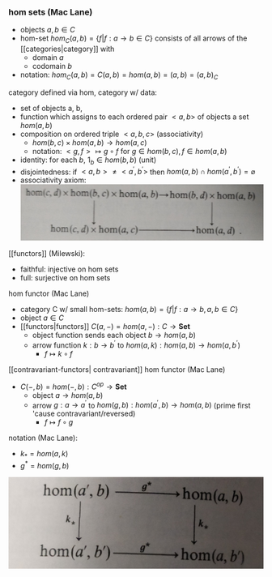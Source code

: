 ### hom sets (Mac Lane)
- objects $a, b \in C$
- hom-set $hom_C(a,b) = \{f|f:a\rightarrow b \in C\}$ consists of all arrows of the [[categories|category]] with 
  - domain $a$
  - codomain $b$
- notation: $hom_C(a,b) = C(a,b)=hom(a,b)=(a,b)=(a,b)_{C}$

category defined via hom, category w/ data:
- set of objects a, b,
- function which assigns to each ordered pair $<a,b>$ of objects a set $hom(a,b)$
- composition on ordered triple $<a,b,c>$ (associativity)
  - $hom(b,c) \times hom(a,b) \rightarrow hom(a,c)$
  - notation: $<g,f>\mapsto g\circ f$ for  $g\in hom(b,c), f\in hom(a,b)$
- identity: for each $b$, $1_b \in hom(b,b)$ (unit)
- disjointedness: if $<a,b> \neq <a^{\prime}, b^{\prime}>$ then $hom(a,b)\cap hom(a^{\prime}, b^{\prime})=\varnothing$
- associativity axiom: 
![](figures/hom.png)

[[functors]] (Milewski):
- faithful: injective on hom sets
- full: surjective on hom sets

hom functor (Mac Lane)
- category C w/ small hom-sets: $hom(a,b) = \{f|f:a\rightarrow b, a,b \in C \}$
- object $a \in C$
- [[functors|functors]] $C(a, -) = hom(a, -): C \rightarrow \textbf{Set}$
  - object function sends each object $b \rightarrow hom(a,b)$
  - arrow function $k:b\rightarrow b^{\prime}$ to $hom(a,k): hom(a,b) \rightarrow hom(a,b^{\prime}$)
    - $f \mapsto k \circ f$

[[contravariant-functors| contravariant]] hom functor (Mac Lane)
- $C(-, b) = hom(-, b): C^{op} \rightarrow \textbf{Set}$
  - object $a \rightarrow hom(a,b)$
  - arrow $g: a \rightarrow a^{\prime}$ to $hom(g,b): hom(a^{\prime},b) \rightarrow hom(a,b)$ (prime first 'cause contravariant/reversed)
      - $f \mapsto f \circ g$ 

notation (Mac Lane):
- $k_* = hom(a,k)$
- $g^* = hom(g,b)$

![](figures/hom_func.png)